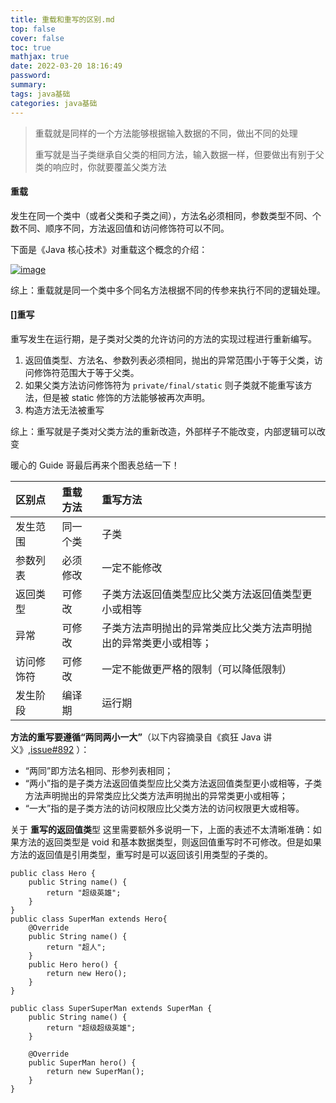 ```yaml
---
title: 重载和重写的区别.md
top: false
cover: false
toc: true
mathjax: true
date: 2022-03-20 18:16:49
password:
summary:
tags: java基础
categories: java基础
---
```

> 重载就是同样的一个方法能够根据输入数据的不同，做出不同的处理
> 
> 重写就是当子类继承自父类的相同方法，输入数据一样，但要做出有别于父类的响应时，你就要覆盖父类方法

#### [](https://github.com/Snailclimb/JavaGuide/blob/master/docs/java/basis/Java%E5%9F%BA%E7%A1%80%E7%9F%A5%E8%AF%86.md#%E9%87%8D%E8%BD%BD)重载

发生在同一个类中（或者父类和子类之间），方法名必须相同，参数类型不同、个数不同、顺序不同，方法返回值和访问修饰符可以不同。

下面是《Java 核心技术》对重载这个概念的介绍：

[![image](https://upload-images.jianshu.io/upload_images/13965490-0296cdcc261a8cdc?imageMogr2/auto-orient/strip%7CimageView2/2/w/1240)](https://camo.githubusercontent.com/5c7cc5e609bbb1f41c797f3445e380385ee1f67fad13f45190c5a0ecc662f172/68747470733a2f2f6d792d626c6f672d746f2d7573652e6f73732d636e2d6265696a696e672e616c6979756e63732e636f6d2f62672f6465736b746f706a6176612545362541302542382545352542462538332545362538412538302545362539432541462d2545392538372538442545382542442542442e6a7067) 

综上：重载就是同一个类中多个同名方法根据不同的传参来执行不同的逻辑处理。

#### []重写

重写发生在运行期，是子类对父类的允许访问的方法的实现过程进行重新编写。

1.  返回值类型、方法名、参数列表必须相同，抛出的异常范围小于等于父类，访问修饰符范围大于等于父类。
2.  如果父类方法访问修饰符为 `private/final/static` 则子类就不能重写该方法，但是被 static 修饰的方法能够被再次声明。
3.  构造方法无法被重写

综上：重写就是子类对父类方法的重新改造，外部样子不能改变，内部逻辑可以改变

暖心的 Guide 哥最后再来个图表总结一下！

| 区别点 | 重载方法 | 重写方法 |
| :-- | :-- | :-- |
| 发生范围 | 同一个类 | 子类 |
| 参数列表 | 必须修改 | 一定不能修改 |
| 返回类型 | 可修改 | 子类方法返回值类型应比父类方法返回值类型更小或相等 |
| 异常 | 可修改 | 子类方法声明抛出的异常类应比父类方法声明抛出的异常类更小或相等； |
| 访问修饰符 | 可修改 | 一定不能做更严格的限制（可以降低限制） |
| 发生阶段 | 编译期 | 运行期 |

**方法的重写要遵循“两同两小一大”**（以下内容摘录自《疯狂 Java 讲义》,[issue#892](https://github.com/Snailclimb/JavaGuide/issues/892) ）：

*   “两同”即方法名相同、形参列表相同；
*   “两小”指的是子类方法返回值类型应比父类方法返回值类型更小或相等，子类方法声明抛出的异常类应比父类方法声明抛出的异常类更小或相等；
*   “一大”指的是子类方法的访问权限应比父类方法的访问权限更大或相等。

关于 **重写的返回值类**型 这里需要额外多说明一下，上面的表述不太清晰准确：如果方法的返回类型是 void 和基本数据类型，则返回值重写时不可修改。但是如果方法的返回值是引用类型，重写时是可以返回该引用类型的子类的。

```source-java
public class Hero {
    public String name() {
        return "超级英雄";
    }
}
public class SuperMan extends Hero{
    @Override
    public String name() {
        return "超人";
    }
    public Hero hero() {
        return new Hero();
    }
}

public class SuperSuperMan extends SuperMan {
    public String name() {
        return "超级超级英雄";
    }

    @Override
    public SuperMan hero() {
        return new SuperMan();
    }
}
```
